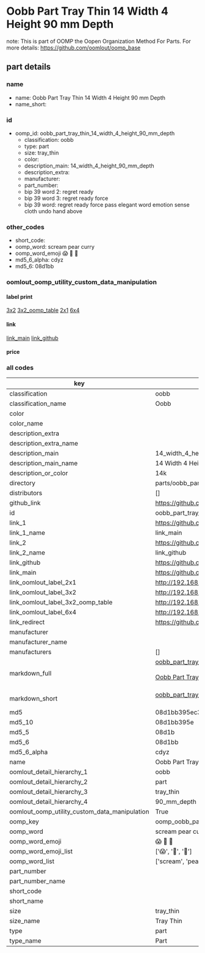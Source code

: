 # Oobb Part Tray Thin 14 Width 4 Height 90 mm Depth  

note: This is part of OOMP the Oopen Organization Method For Parts. For more details: https://github.com/oomlout/oomp_base

##  part details
  







### name
* name: Oobb Part Tray Thin 14 Width 4 Height 90 mm Depth
* name_short: 
### id
* oomp_id: oobb_part_tray_thin_14_width_4_height_90_mm_depth
  * classification: oobb
  * type: part
  * size: tray_thin
  * color: 
  * description_main: 14_width_4_height_90_mm_depth
  * description_extra: 
  * manufacturer: 
  * part_number: 
  * bip 39 word 2: regret ready
  * bip 39 word 3: regret ready force
  * bip 39 word: regret ready force pass elegant word emotion sense cloth undo hand above

### other_codes
* short_code: 
* oomp_word: scream pear curry
* oomp_word_emoji :scream: :pear: :curry:
* md5_6_alpha: cdyz
* md5_6: 08d1bb






### oomlout_oomp_utility_custom_data_manipulation
#### label print
[3x2](http://192.168.1.245:1112/?label=oomp%20cdyz)
[3x2_oomp_table](http://192.168.1.108:1112/?label=oomp%20cdyz)
[2x1](http://192.168.1.242:1112/?label=oomp%20cdyz)
[6x4](http://192.168.1.55:1112/?label=oomp%20cdyz)    

#### link

[link_main](https://github.com/oomlout/oomlout_oomp_version_1_messy/tree/main/parts/oobb_part_tray_thin_14_width_4_height_90_mm_depth) [link_github](https://github.com/oomlout/oomlout_oomp_version_1_messy/tree/main/parts/oobb_part_tray_thin_14_width_4_height_90_mm_depth)                             

#### price







### all codes 
| key | value |  
| --- | --- |  
| classification | oobb |  
| classification_name | Oobb |  
| color |  |  
| color_name |  |  
| description_extra |  |  
| description_extra_name |  |  
| description_main | 14_width_4_height_90_mm_depth |  
| description_main_name | 14 Width 4 Height 90 mm Depth |  
| description_or_color | 14k |  
| directory | parts/oobb_part_tray_thin_14_width_4_height_90_mm_depth |  
| distributors | [] |  
| github_link | https://github.com/oomlout/oomlout_oomp_part_src/tree/main/parts/oobb_part_tray_thin_14_width_4_height_90_mm_depth |  
| id | oobb_part_tray_thin_14_width_4_height_90_mm_depth |  
| link_1 | https://github.com/oomlout/oomlout_oomp_version_1_messy/tree/main/parts/oobb_part_tray_thin_14_width_4_height_90_mm_depth |  
| link_1_name | link_main |  
| link_2 | https://github.com/oomlout/oomlout_oomp_version_1_messy/tree/main/parts/oobb_part_tray_thin_14_width_4_height_90_mm_depth |  
| link_2_name | link_github |  
| link_github | https://github.com/oomlout/oomlout_oomp_version_1_messy/tree/main/parts/oobb_part_tray_thin_14_width_4_height_90_mm_depth |  
| link_main | https://github.com/oomlout/oomlout_oomp_version_1_messy/tree/main/parts/oobb_part_tray_thin_14_width_4_height_90_mm_depth |  
| link_oomlout_label_2x1 | http://192.168.1.242:1112/?label=oomp%20cdyz |  
| link_oomlout_label_3x2 | http://192.168.1.245:1112/?label=oomp%20cdyz |  
| link_oomlout_label_3x2_oomp_table | http://192.168.1.108:1112/?label=oomp%20cdyz |  
| link_oomlout_label_6x4 | http://192.168.1.55:1112/?label=oomp%20cdyz |  
| link_redirect | https://github.com/oomlout/oomlout_oomp_version_1_messy/tree/main/parts/oobb_part_tray_thin_14_width_4_height_90_mm_depth |  
| manufacturer |  |  
| manufacturer_name |  |  
| manufacturers | [] |  
| markdown_full | [oobb_part_tray_thin_14_width_4_height_90_mm_depth](none)<br>[](none)<br>[Oobb Part Tray Thin 14 Width 4 Height 90 Mm Depth](none)<br><br> |  
| markdown_short | [oobb_part_tray_thin_14_width_4_height_90_mm_depth](none)<br><br> |  
| md5 | 08d1bb395ec3c91bf5a3ca0ab62cb5a5 |  
| md5_10 | 08d1bb395e |  
| md5_5 | 08d1b |  
| md5_6 | 08d1bb |  
| md5_6_alpha | cdyz |  
| name | Oobb Part Tray Thin 14 Width 4 Height 90 mm Depth |  
| oomlout_detail_hierarchy_1 | oobb |  
| oomlout_detail_hierarchy_2 | part |  
| oomlout_detail_hierarchy_3 | tray_thin |  
| oomlout_detail_hierarchy_4 | 90_mm_depth |  
| oomlout_oomp_utility_custom_data_manipulation | True |  
| oomp_key | oomp_oobb_part_tray_thin_14_width_4_height_90_mm_depth |  
| oomp_word | scream pear curry |  
| oomp_word_emoji | :scream: :pear: :curry: |  
| oomp_word_emoji_list | [':scream:', ':pear:', ':curry:'] |  
| oomp_word_list | ['scream', 'pear', 'curry'] |  
| part_number |  |  
| part_number_name |  |  
| short_code |  |  
| short_name |  |  
| size | tray_thin |  
| size_name | Tray Thin |  
| type | part |  
| type_name | Part |  
